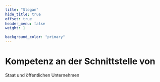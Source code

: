 ```yaml
---
title: "Slogan"
hide_title: true
offset: true
header_menu: false
weight: 1

background_color: "primary"
---
```

# Kompetenz an der Schnittstelle von 
Staat und öffentlichen Unternehmen
